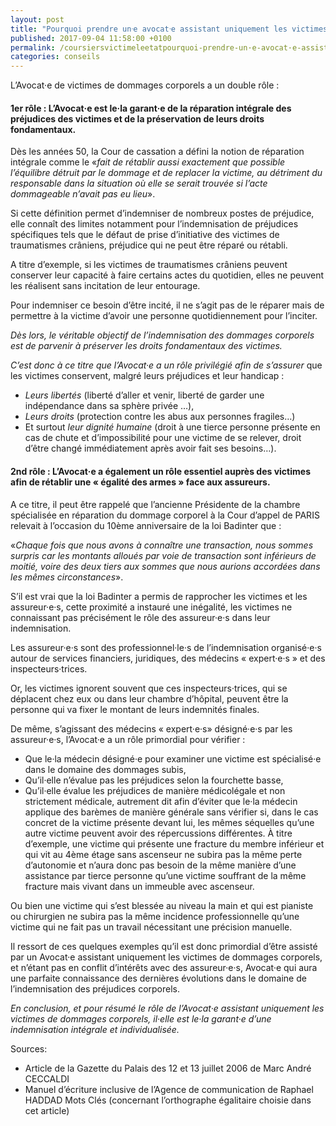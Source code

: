 ```yaml
---
layout: post
title: "Pourquoi prendre unᐧe avocatᐧe assistant uniquement les victimes de commages corporels pour solliciter l'indemnisation de ses préjudices ?"
published: 2017-09-04 11:58:00 +0100
permalink: /coursiersvictimeleetatpourquoi-prendre-un·e-avocat·e-assistant-uniquement-les-victimes-de-dommages-corporels-pour-solliciter-lindemnisation-de-ses-prejudices-3/
categories: conseils
---
```


L’Avocat·e de victimes de dommages corporels a un double rôle :

#### 1er rôle : L’Avocat·e est le·la garant·e de la réparation intégrale des préjudices des victimes et de la préservation de leurs droits fondamentaux.

Dès les années 50, la Cour de cassation a défini la notion de réparation intégrale comme le «_fait de rétablir aussi exactement que possible l’équilibre détruit par le dommage et de replacer la victime, au détriment du responsable dans la situation où elle se serait trouvée si l’acte dommageable n’avait pas eu lieu_».

Si cette définition permet d’indemniser de nombreux postes de préjudice, elle connaît des limites notamment pour l’indemnisation de préjudices spécifiques tels que le défaut de prise d’initiative des victimes de traumatismes crâniens, préjudice qui ne peut être réparé ou rétabli.

A titre d’exemple, si les victimes de traumatismes crâniens peuvent conserver leur capacité à faire certains actes du quotidien, elles ne peuvent les réalisent sans incitation de leur entourage.

Pour indemniser ce besoin d’être incité, il ne s’agit pas de le réparer mais de permettre à la victime d’avoir une personne quotidiennement pour l’inciter.

*Dès lors, le véritable objectif de l’indemnisation des dommages corporels est de parvenir à préserver les droits fondamentaux des victimes.*

*C’est donc à ce titre que l’Avocat·e a un rôle privilégié afin de s’assurer* que les victimes conservent, malgré leurs préjudices et leur handicap :

- *Leurs libertés* (liberté d’aller et venir, liberté de garder une indépendance dans sa sphère privée …),
- *Leurs droits* (protection contre les abus aux personnes fragiles…)
- Et surtout *leur dignité humaine* (droit à une tierce personne présente en cas de chute et d’impossibilité pour une victime de se relever, droit d’être changé immédiatement après avoir fait ses besoins…).

#### 2nd rôle : L’Avocat·e a également un rôle essentiel auprès des victimes afin de rétablir une « égalité des armes » face aux assureurs.

A ce titre, il peut être rappelé que l’ancienne Présidente de la chambre spécialisée en réparation du dommage corporel à la Cour d’appel de PARIS relevait à l’occasion du 10ème anniversaire de la loi Badinter que :

«_Chaque fois que nous avons à connaître une transaction, nous sommes surpris car les montants alloués par voie de transaction sont inférieurs de moitié, voire des deux tiers aux sommes que nous aurions accordées dans les mêmes circonstances_».

S’il est vrai que la loi Badinter a permis de rapprocher les victimes et les assureur·e·s, cette proximité a instauré une inégalité, les victimes ne connaissant pas précisément le rôle des assureur·e·s dans leur indemnisation.

Les assureur·e·s sont des professionnel·le·s de l’indemnisation organisé·e·s autour de services financiers, juridiques, des médecins « expert·e·s » et des inspecteurs·trices.

Or, les victimes ignorent souvent que ces inspecteurs·trices, qui se déplacent chez eux ou dans leur chambre d’hôpital, peuvent être la personne qui va fixer le montant de leurs indemnités finales.

De même, s’agissant des médecins « expert·e·s» désigné·e·s par les assureur·e·s, l’Avocat·e a un rôle primordial pour vérifier :

- Que le·la médecin désigné·e pour examiner une victime est spécialisé·e dans le domaine des dommages subis,
- Qu’il·elle n’évalue pas les préjudices selon la fourchette basse,
- Qu’il·elle évalue les préjudices de manière médicolégale et non strictement médicale, autrement dit afin d’éviter que le·la médecin applique des barèmes de manière générale sans vérifier si, dans le cas concret de la victime présente devant lui, les mêmes séquelles qu’une autre victime peuvent avoir des répercussions différentes.
  À titre d’exemple, une victime qui présente une fracture du membre inférieur et qui vit au 4ème étage sans ascenseur ne subira pas la même perte d’autonomie et n’aura donc pas besoin de la même manière d’une assistance par tierce personne qu’une victime souffrant de la même fracture mais vivant dans un immeuble avec ascenseur.

Ou bien une victime qui s’est blessée au niveau la main et qui est pianiste ou chirurgien ne subira pas la même incidence professionnelle qu’une victime qui ne fait pas un travail nécessitant une précision manuelle.

Il ressort de ces quelques exemples qu’il est donc primordial d’être assisté par un Avocat·e assistant uniquement les victimes de dommages corporels, et n’étant pas en conflit d’intérêts avec des assureur·e·s, Avocat·e qui aura une parfaite connaissance des dernières évolutions dans le domaine de l’indemnisation des préjudices corporels.

*En conclusion, et pour résumé le rôle de l’Avocat·e assistant uniquement les victimes de dommages corporels, il·elle est le·la garant·e d’une indemnisation intégrale et individualisée.*

 
Sources: 
- Article de la Gazette du Palais des 12 et 13 juillet 2006 de Marc André CECCALDI
- Manuel d’écriture inclusive de l’Agence de communication de Raphael HADDAD Mots Clés (concernant l’orthographe égalitaire choisie dans cet article)

